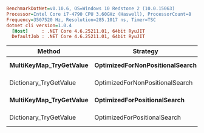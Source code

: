 ``` ini

BenchmarkDotNet=v0.10.6, OS=Windows 10 Redstone 2 (10.0.15063)
Processor=Intel Core i7-4790 CPU 3.60GHz (Haswell), ProcessorCount=8
Frequency=3507520 Hz, Resolution=285.1017 ns, Timer=TSC
dotnet cli version=1.0.4
  [Host]     : .NET Core 4.6.25211.01, 64bit RyuJIT
  DefaultJob : .NET Core 4.6.25211.01, 64bit RyuJIT


```
 |                  Method |                        Strategy |     Mean |     Error |    StdDev | Scaled |  Gen 0 | Allocated |
 |------------------------ |-------------------------------- |---------:|----------:|----------:|-------:|-------:|----------:|
 | **MultiKeyMap_TryGetValue** | **OptimizedForNonPositionalSearch** | **34.01 us** | **0.2007 us** | **0.1676 us** |   **1.00** | **3.0518** |  **12.56 KB** |
 |  Dictionary_TryGetValue | OptimizedForNonPositionalSearch | 33.84 us | 0.0840 us | 0.0744 us |   1.00 | 3.0518 |  12.56 KB |
 | **MultiKeyMap_TryGetValue** |    **OptimizedForPositionalSearch** | **33.54 us** | **0.1664 us** | **0.1390 us** |   **1.00** | **3.0518** |  **12.56 KB** |
 |  Dictionary_TryGetValue |    OptimizedForPositionalSearch | 33.66 us | 0.0592 us | 0.0525 us |   1.00 | 3.0518 |  12.56 KB |

